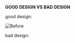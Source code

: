 **GOOD DESIGN VS BAD DESIGN**

good design:

![Before](https://pbs.twimg.com/media/EirwD1xXcAYhylt?format=jpg&name=large)

bad design:
